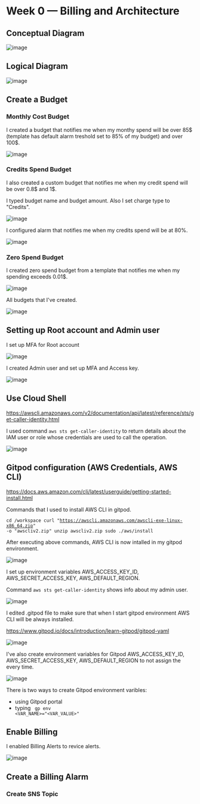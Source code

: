# Week 0 — Billing and Architecture

## Conceptual Diagram

![image](https://user-images.githubusercontent.com/96197101/219812850-a0025123-3fcc-4fbb-8591-33e1d5280c1b.png)


## Logical Diagram

![image](https://user-images.githubusercontent.com/96197101/219813239-d4b6d833-ada2-4f24-ac80-3e09f59f46f6.png)

## Create a Budget

### Monthly Cost Budget 

I created a budget that notifies me when my monthy spend will be over 85$ (template has default alarm treshold set to 85% of my budget) and over 100$. 

![image](https://user-images.githubusercontent.com/96197101/219852691-a4239606-7afd-47ee-aec9-9b0f2332c68a.png)

### Credits Spend Budget

I also created a custom budget that notifies me when my credit spend will be over 0.8$ and 1$.

I typed budget name and budget amount. Also I set charge type to "Credits".

![image](https://user-images.githubusercontent.com/96197101/219853007-b19d4018-c94d-40a1-8cbd-ab65123d65fd.png)

I configured alarm that notifies me when my credits spend will be at 80%.

![image](https://user-images.githubusercontent.com/96197101/219853078-6ddb9b51-b8f6-4f80-9aed-50f06cbfe002.png)


### Zero Spend Budget

I created zero spend budget from a template that notifies me when my spending exceeds 0.01$.

![image](https://user-images.githubusercontent.com/96197101/219853776-002a1e37-9720-4cc2-8234-1f5b13bf36d9.png)


All budgets that I've created.

![image](https://user-images.githubusercontent.com/96197101/219853880-8f1113f9-cab7-46a6-b14c-25e310081942.png)

## Setting up Root account and Admin user

I set up MFA for Root account

![image](https://user-images.githubusercontent.com/96197101/219855018-9ca8a4ca-15b0-4099-b8b8-7261a7b48ad5.png)

I created Admin user and set up MFA and Access key.

![image](https://user-images.githubusercontent.com/96197101/219856443-5e4db848-e470-4b4d-896f-be53576d1690.png)


## Use Cloud Shell

https://awscli.amazonaws.com/v2/documentation/api/latest/reference/sts/get-caller-identity.html

I used command <code>aws sts get-caller-identity</code> to return details about the IAM user or role whose credentials are used to call the operation. 

![image](https://user-images.githubusercontent.com/96197101/219856557-2805bfc6-0fc0-4b6e-bc9d-39e91b24aaa9.png)


## Gitpod configuration (AWS Credentials, AWS CLI)

https://docs.aws.amazon.com/cli/latest/userguide/getting-started-install.html

Commands that I used to install AWS CLI in gitpod.

<code>cd /workspace
  curl "https://awscli.amazonaws.com/awscli-exe-linux-x86_64.zip" -o "awscliv2.zip"
  unzip awscliv2.zip
  sudo ./aws/install
</code>


After executing above commands, AWS CLI is now intalled in my gitpod environment.

![image](https://user-images.githubusercontent.com/96197101/219857307-ad015e4f-1565-4fc0-80f2-94bd63563a12.png)

I set up environment variables AWS_ACCESS_KEY_ID, AWS_SECRET_ACCESS_KEY, AWS_DEFAULT_REGION. 

Command <code>aws sts get-caller-identity</code> shows info about my admin user.

![image](https://user-images.githubusercontent.com/96197101/219857638-7d0fb529-7f12-42e9-807f-83397329f410.png)

I edited .gitpod file to make sure that when I start gitpod environment AWS CLI will be always installed. 

https://www.gitpod.io/docs/introduction/learn-gitpod/gitpod-yaml

![image](https://user-images.githubusercontent.com/96197101/219858134-9b3c37e2-0b95-4bf8-ab18-a6f365aa57b7.png)

I've also create environment variables for Gitpod AWS_ACCESS_KEY_ID, AWS_SECRET_ACCESS_KEY, AWS_DEFAULT_REGION to not assign the every time.

![image](https://user-images.githubusercontent.com/96197101/219863852-b03c0ffb-eaf5-4b08-ae99-4126316005ab.png)

There is two ways to create Gitpod environment varibles: 
  - using Gitpod portal
  - typing <code> gp env <VAR_NAME>="<VAR_VALUE>"</code>

  
 ## Enable Billing
  
  I enabled Billing Alerts to revice alerts.
  
  ![image](https://user-images.githubusercontent.com/96197101/219864585-003044b9-3061-46f6-8b0d-5842ae4b8f54.png)

 ## Create a Billing Alarm
  
 ### Create SNS Topic
  
  
  
